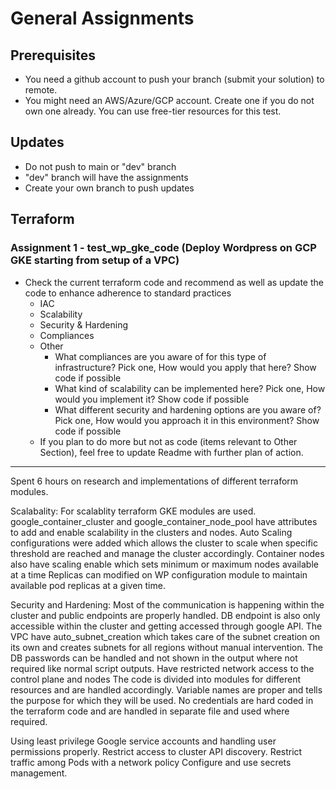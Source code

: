 # General Assignments

## Prerequisites
* You need a github account to push your branch (submit your solution) to remote.
* You might need an AWS/Azure/GCP account. Create one if you do not own one already. You can use free-tier resources for this test.

## Updates
* Do not push to main or "dev" branch
* "dev" branch will have the assignments
* Create your own branch to push updates

## Terraform
### Assignment 1 - test_wp_gke_code (Deploy Wordpress on GCP GKE starting from setup of a VPC)
* Check the current terraform code and recommend as well as update the code to enhance adherence to standard practices
  * IAC
  * Scalability
  * Security & Hardening
  * Compliances
  * Other
    * What compliances are you aware of for this type of infrastructure? Pick one, How would you apply that here? Show code if possible
    * What kind of scalability can be implemented here? Pick one, How would you implement it? Show code if possible
    * What different security and hardening options are you aware of? Pick one, How would you approach it in this environment? Show code if possible
  * If you plan to do more but not as code (items relevant to Other Section), feel free to update Readme with further plan of action.  


-----------------------------------------------------
Spent 6 hours on research and implementations of different terraform modules.

Scalabality:
For scalablity terraform  GKE modules are used. google_container_cluster and google_container_node_pool have attributes to add and enable scalability in the clusters and nodes.
Auto Scaling configurations were added which allows the cluster to scale when specific threshold are reached and manage the cluster accordingly. Container nodes also have scaling enable which sets minimum or maximum nodes available at a time
Replicas can modified on WP configuration module to maintain available pod replicas at a given time.

Security and Hardening:
Most of the communication is happening within the cluster and public endpoints are properly handled.
DB endpoint is also only accessible within the cluster and getting accessed through google API.
The VPC have auto_subnet_creation which takes care of the subnet creation on its own and creates subnets for all regions without manual intervention.
The DB passwords can be handled and not shown in the output where not required like normal script outputs.
Have restricted network access to the control plane and nodes
The code is divided into modules for different resources and are handled accordingly.
Variable names are proper and tells the purpose for which they will be used.
No credentials are hard coded  in the terraform code and are handled in separate file and used where required.

Using least privilege Google service accounts and handling user permissions properly.
Restrict access to cluster API discovery.
Restrict traffic among Pods with a network policy
Configure and use secrets management.
